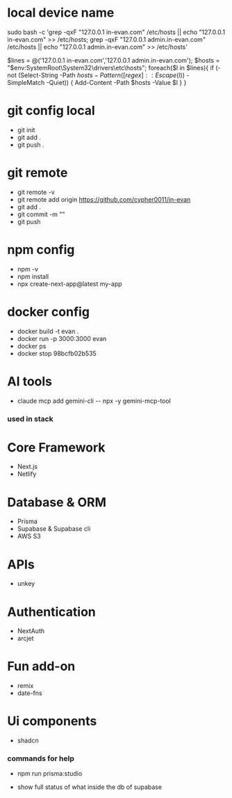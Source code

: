 # local device name
<!-- mac -->
sudo bash -c 'grep -qxF "127.0.0.1 in-evan.com" /etc/hosts || echo "127.0.0.1 in-evan.com" >> /etc/hosts; grep -qxF "127.0.0.1 admin.in-evan.com" /etc/hosts || echo "127.0.0.1 admin.in-evan.com" >> /etc/hosts'

<!-- windows -->
$lines = @('127.0.0.1 in-evan.com','127.0.0.1 admin.in-evan.com'); $hosts = "$env:SystemRoot\System32\drivers\etc\hosts"; foreach($l in $lines){ if (-not (Select-String -Path $hosts -Pattern ([regex]::Escape($l)) -SimpleMatch -Quiet)) { Add-Content -Path $hosts -Value $l } }


# git config local
- git init
- git add .
- git push .
# git remote
- git remote -v
- git remote add origin https://github.com/cypher0011/in-evan
- git add .
- git commit -m "<anything here>"
- git push
# npm config
- npm -v
- npm install
- npx create-next-app@latest my-app
# docker config
- docker build -t evan .
- docker run -p 3000:3000 evan
- docker ps <!-- to see what process are working -->
- docker stop 98bcfb02b535

# AI tools
- claude mcp add gemini-cli -- npx -y gemini-mcp-tool


### used in stack
# Core Framework
- Next.js
- Netlify
# Database & ORM
- Prisma 
- Supabase & Supabase cli
- AWS S3

# APIs
- unkey

# Authentication
- NextAuth
- arcjet

# Fun add-on
- remix
- date-fns

# Ui components
- shadcn
<!-- - launchuicomponents -->

### commands for help
- npm run prisma:studio 
+ show full status of what inside the db of supabase
